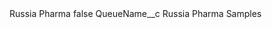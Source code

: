 <?xml version="1.0" encoding="UTF-8"?>
<CustomMetadata xmlns="http://soap.sforce.com/2006/04/metadata" xmlns:xsi="http://www.w3.org/2001/XMLSchema-instance" xmlns:xsd="http://www.w3.org/2001/XMLSchema">
    <label>Russia Pharma</label>
    <protected>false</protected>
    <values>
        <field>QueueName__c</field>
        <value xsi:type="xsd:string">Russia Pharma Samples</value>
    </values>
</CustomMetadata>
